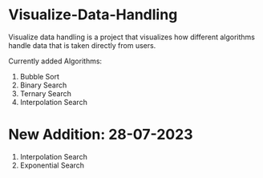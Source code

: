# Visualize-Data-Handling 
Visualize data handling is a project that visualizes how different algorithms handle data that is taken directly from users.

Currently added Algorithms:
  1. Bubble Sort
  2. Binary Search 
  3. Ternary Search
  4. Interpolation Search

# New Addition: 28-07-2023
 1. Interpolation Search
 2. Exponential Search
